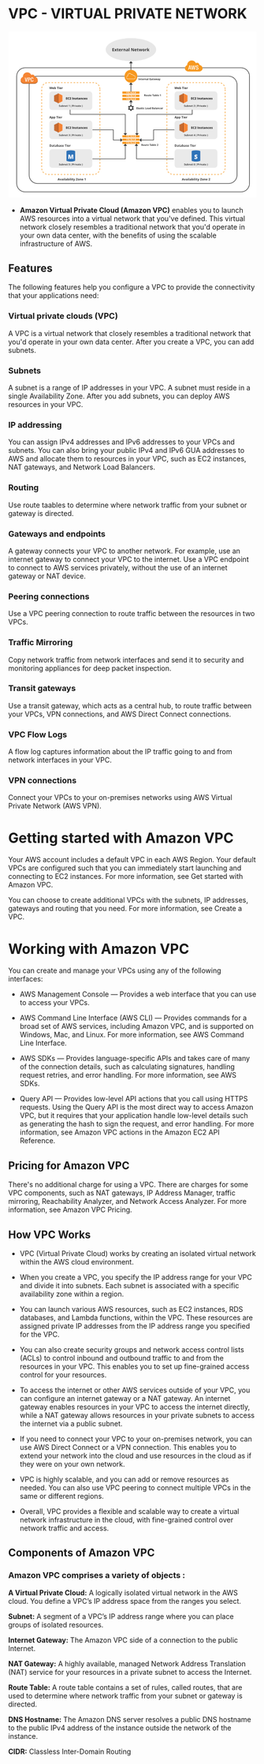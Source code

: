 # VPC - VIRTUAL PRIVATE NETWORK

<img src="https://github.com/Gitscooby/Images/blob/main/vpc%20imgae%201.png">

+ **Amazon Virtual Private Cloud (Amazon VPC)** enables you to launch AWS resources into a virtual network that you've defined. This virtual network closely resembles a traditional network that you'd operate in your own data center, with the benefits of using the scalable infrastructure of AWS.


## Features 

The following features help you configure a VPC to provide the connectivity that your applications need:

### Virtual private clouds (VPC)

A VPC is a virtual network that closely resembles a traditional network that you'd operate in your own data center. After you create a VPC, you can add subnets.

### Subnets

A subnet is a range of IP addresses in your VPC. A subnet must reside in a single Availability Zone. After you add subnets, you can deploy AWS resources in your VPC.

### IP addressing

You can assign IPv4 addresses and IPv6 addresses to your VPCs and subnets. You can also bring your public IPv4 and IPv6 GUA addresses to AWS and allocate them to resources in your VPC, such as EC2 instances, NAT gateways, and Network Load Balancers.

### Routing

Use route taables to determine where network traffic from your subnet or gateway is directed.

### Gateways and endpoints

A gateway connects your VPC to another network. For example, use an internet gateway to connect your VPC to the internet. Use a VPC endpoint to connect to AWS services privately, without the use of an internet gateway or NAT device.

### Peering connections

Use a VPC peering connection to route traffic between the resources in two VPCs.

### Traffic Mirroring

Copy network traffic from network interfaces and send it to security and monitoring appliances for deep packet inspection.

### Transit gateways

Use a transit gateway, which acts as a central hub, to route traffic between your VPCs, VPN connections, and AWS Direct Connect connections.


### VPC Flow Logs

A flow log captures information about the IP traffic going to and from network interfaces in your VPC.

### VPN connections

Connect your VPCs to your on-premises networks using AWS Virtual Private Network (AWS VPN).

# Getting started with Amazon VPC

Your AWS account includes a default VPC in each AWS Region. Your default VPCs are configured such that you can immediately start launching and connecting to EC2 instances. For more information, see Get started with Amazon VPC.

You can choose to create additional VPCs with the subnets, IP addresses, gateways and routing that you need. For more information, see Create a VPC.

# Working with Amazon VPC

You can create and manage your VPCs using any of the following interfaces:

+ AWS Management Console — Provides a web interface that you can use to access your VPCs.

+ AWS Command Line Interface (AWS CLI) — Provides commands for a broad set of AWS services, including Amazon VPC, and is supported on Windows, Mac, and Linux. For more information, see AWS Command Line Interface.

+ AWS SDKs — Provides language-specific APIs and takes care of many of the connection details, such as calculating signatures, handling request retries, and error handling. For more information, see AWS SDKs.

+ Query API — Provides low-level API actions that you call using HTTPS requests. Using the Query API is the most direct way to access Amazon VPC, but it requires that your application handle low-level details such as generating the hash to sign the request, and error handling. For more information, see Amazon VPC actions in the Amazon EC2 API Reference.



## Pricing for Amazon VPC

There's no additional charge for using a VPC. There are charges for some VPC components, such as NAT gateways, IP Address Manager, traffic mirroring, Reachability Analyzer, and Network Access Analyzer. For more information, see Amazon VPC Pricing.

## How VPC Works

+ VPC (Virtual Private Cloud) works by creating an isolated virtual network within the AWS cloud environment. 

+ When you create a VPC, you specify the IP address range for your VPC and divide it into subnets. Each subnet is associated with a specific availability zone within a region.

+ You can launch various AWS resources, such as EC2 instances, RDS databases, and Lambda functions, within the VPC. These resources are assigned private IP addresses from the IP address range you specified for the VPC.

+ You can also create security groups and network access control lists (ACLs) to control inbound and outbound traffic to and from the resources in your VPC. This enables you to set up fine-grained access control for your resources.

+ To access the internet or other AWS services outside of your VPC, you can configure an internet gateway or a NAT gateway. An internet gateway enables resources in your VPC to access the internet directly, while a NAT gateway allows resources in your private subnets to access the internet via a public subnet.

+ If you need to connect your VPC to your on-premises network, you can use AWS Direct Connect or a VPN connection. This enables you to extend your network into the cloud and use resources in the cloud as if they were on your own network.

+ VPC is highly scalable, and you can add or remove resources as needed. You can also use VPC peering to connect multiple VPCs in the same or different regions.

+ Overall, VPC provides a flexible and scalable way to create a virtual network infrastructure in the cloud, with fine-grained control over network traffic and access.


## Components of Amazon VPC

### Amazon VPC comprises a variety of objects :

**A Virtual Private Cloud:** A logically isolated virtual network in the AWS cloud. You define a VPC’s IP address space from the ranges you select.

**Subnet:** A segment of a VPC’s IP address range where you can place groups of isolated resources.

**Internet Gateway:** The Amazon VPC side of a connection to the public Internet.

**NAT Gateway:** A highly available, managed Network Address Translation (NAT) service for your resources in a private subnet to access the Internet.

**Route Table:** A route table contains a set of rules, called routes, that are used to determine where network traffic from your subnet or gateway is directed.

**DNS Hostname:**  The Amazon DNS server resolves a public DNS hostname to the public IPv4 address of the instance outside the network of the instance.

**CIDR:** Classless Inter-Domain Routing




